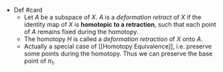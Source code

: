 - Def #card
	- Let $A$ be a subspace of $X$. $A$ is a *deformation retract* of $X$ if the identity map of $X$ is **homotopic to a retraction**, such that each point of $A$ remains fixed during the homotopy.
	- The homotopy $H$ is called a *deformation retraction* of $X$ onto $A$.
	- Actually a special case of [[Homotopy Equivalence]], i.e. preserve some points during the homotopy. Thus we can preserve the base point of $\pi_1$.